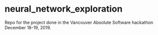 # neural_network_exploration
Repo for the project done in the Vancouver Absolute Software hackathon December 18-19, 2019.
